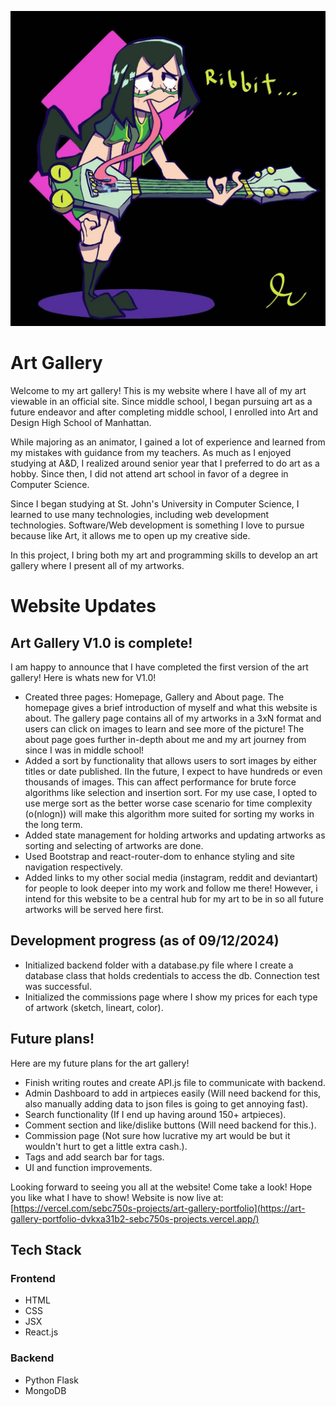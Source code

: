 !["This is a title image for the art gallery"](https://github.com/SebC750/Art_Gallery_Portfolio/blob/main/art_gallery_portfolio/public/Artworks/froppy.jpg)
# Art Gallery
Welcome to my art gallery! This is my website where I have all of my art viewable in an official site. Since middle school, I began pursuing art as a future endeavor and after completing middle school, I enrolled into Art and Design High School of Manhattan.

While majoring as an animator, I gained a lot of experience and learned from my mistakes with guidance from my teachers. As much as I enjoyed studying at A&D, I realized around senior year that I preferred to do art as a hobby. Since then, I did not attend art school in favor of a degree in Computer Science.

Since I began studying at St. John's University in Computer Science, I learned to use many technologies, including web development technologies. Software/Web development is something I love to pursue because like Art, it allows me to open up my creative side. 

In this project, I bring both my art and programming skills to develop an art gallery where I present all of my artworks. 

# Website Updates

## Art Gallery V1.0 is complete!
I am happy to announce that I have completed the first version of the art gallery! Here is whats new for V1.0!
- Created three pages: Homepage, Gallery and About page. The homepage gives a brief introduction of myself and what this website is about. The gallery page contains all of my artworks in a 3xN format and users can click on images to learn and see more of the picture! The about page goes further in-depth about me and my art journey from since I was in middle school!
- Added a sort by functionality that allows users to sort images by either titles or date published. IIn the future, I expect to have hundreds or even thousands of images. This can affect performance for brute force algorithms like selection and insertion sort. For my use case, I opted to use merge sort as the better worse case scenario for time complexity (o(nlogn)) will make this algorithm more suited for sorting my works in the long term.
- Added state management for holding artworks and updating artworks as sorting and selecting of artworks are done. 
- Used Bootstrap and react-router-dom to enhance styling and site navigation respectively.
- Added links to my other social media (instagram, reddit and deviantart) for people to look deeper into my work and follow me there! However, i intend for this website to be a central hub for my art to be in so all future artworks will be served here first.

## Development progress (as of 09/12/2024)
- Initialized backend folder with a database.py file where I create a database class that holds credentials to access the db. Connection test was successful.
- Initialized the commissions page where I show my prices for each type of artwork (sketch, lineart, color). 
## Future plans!
Here are my future plans for the art gallery!
- Finish writing routes and create API.js file to communicate with backend.
- Admin Dashboard to add in artpieces easily (Will need backend for this, also manually adding data to json files is going to get annoying fast).
- Search functionality (If I end up having around 150+ artpieces).
- Comment section and like/dislike buttons (Will need backend for this.).
- Commission page (Not sure how lucrative my art would be but it wouldn't hurt to get a little extra cash.).
- Tags and add search bar for tags.
- UI and function improvements.

Looking forward to seeing you all at the website! Come take a look! Hope you like what I have to show!
Website is now live at: [https://vercel.com/sebc750s-projects/art-gallery-portfolio](https://art-gallery-portfolio-dvkxa31b2-sebc750s-projects.vercel.app/)


## Tech Stack

### Frontend
- HTML
- CSS
- JSX
- React.js
### Backend
- Python Flask
- MongoDB